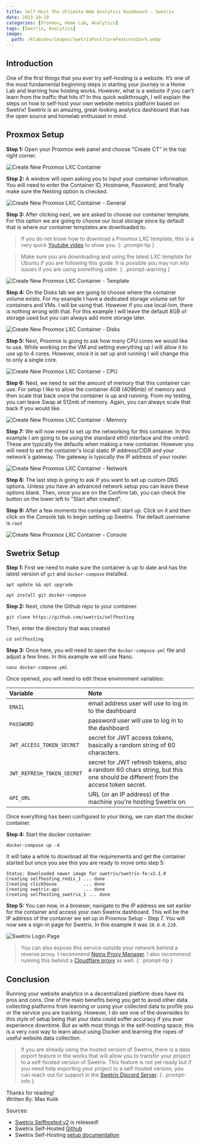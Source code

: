 ```yaml
---
title: Self-Host The Ultimate Web Analytics Dashboard - Swetrix
date: 2023-10-10
categories: [Proxmox, Home Lab, Analytics]
tags: [Swetrix, Analytics]
image:
  path: /klabsdev/images/SwetrixPost/CoreFeaturesDark.webp
---
```


## Introduction
One of the first things that you ever try self-hosting is a website. It’s one of the most fundamental beginning steps in starting your journey in a Home Lab and learning how hosting works. However, what is a website if you can’t learn from the traffic that hits it? In this quick walkthrough, I will explain the steps on how to self-host your own website metrics platform based on Swetrix! Swetrix is an amazing, great-looking analytics dashboard that has the open source and homelab enthusiast in mind.

## Proxmox Setup 
**Step 1:** 
Open your Proxmox web panel and choose "Create CT" in the top right corner. 

![Create New Proxmox LXC Container](/klabsdev/images/SwetrixPost/Proxmox1.png)

**Step 2:** 
A window will open asking you to input your container information. You will need to enter the Container ID, Hostname, Password, and finally make sure the Nesting option is checked. 

![Create New Proxmox LXC Container - General](/klabsdev/images/SwetrixPost/Proxmox2.png)

**Step 3:** 
After clicking next, we are asked to choose our container template. For this option we are going to choose our local storage since by default that is where our container templates are downloaded to. 
> If you do not know how to download a Proxmox LXC template, this is a very quick [Youtube video](https://www.youtube.com/watch?v=kd9cDvBTy74) to show you.
{: .prompt-tip }

> Make sure you are downloading and using the latest LXC template for Ubuntu if you are following this guide. It is possible you may run into issues if you are using something older. 
{: .prompt-warning }

![Create New Proxmox LXC Container - Template](/klabsdev/images/SwetrixPost/Proxmox3.png)

**Step 4:** 
On the Disks tab we are going to choose where the container volume exists. For my example I have a dedicated storage volume set for containers and VMs. I will be using that. However if you use local-lvm, there is nothing wrong with that. For this example I will leave the default 8GB of storage used but you can always add more storage later. 

![Create New Proxmox LXC Container - Disks](/klabsdev/images/SwetrixPost/Proxmox4.png)

**Step 5:** 
Next, Proxmox is going to ask how many CPU cores we would like to use. While working on the VM and setting everything up I will allow it to use up to 4 cores. However, once it is set up and running I will change this to only a single core. 

![Create New Proxmox LXC Container - CPU](/klabsdev/images/SwetrixPost/Proxmox5.png)

**Step 6:** 
Next, we need to set the amount of memory that this container can use. For setup I like to allow the container 4GB (4096mb) of memory and then scale that back once the container is up and running. From my testing, you can leave Swap at 512mb of memory. Again, you can always scale that back if you would like.

![Create New Proxmox LXC Container - Memory](/klabsdev/images/SwetrixPost/Proxmox6.png)

**Step 7:** 
We will now need to set up the networking for this container. In this example I am going to be using the standard eth0 interface and the vmbr0. These are typically the defaults when making a new container. However you will need to set the container's local static IP address/CIDR and your network's gateway. The gateway is typically the IP address of your router. 

![Create New Proxmox LXC Container - Network](/klabsdev/images/SwetrixPost/Proxmox7.png)

**Step 8:** 
The last step is going to ask if you want to set up custom DNS options. Unless you have an advanced network setup you can leave these options blank. Then, once you are on the Confirm tab, you can check the button on the lower left to "Start after created".  

**Step 9:** 
After a few moments the container will start up. Click on it and then click on the Console tab to begin setting up Swetrix. The default username is `root`

![Create New Proxmox LXC Container - Console](/klabsdev/images/SwetrixPost/Proxmox8.png)


## Swetrix Setup

**Step 1:** 
First we need to make sure the container is up to date and has the latest version of `git` and `docker-compose` installed. 
```console
apt update && apt upgrade
```
```console
apt install git docker-compose
```
**Step 2:** 
Next, clone the Github repo to your container. 
```console
git clone https://github.com/swetrix/selfhosting
```
Then, enter the directory that was created
```console
cd selfhosting
```

**Step 3:** 
Once here, you will need to open the `docker-compose.yml` file and adjust a few lines. In this example we will use Nano. 
```console
nano docker-compose.yml
```
Once opened, you will need to edit these environment variables:

| Variable                   | Note                                                                                                                         |
|:---------------------------|:-----------------------------------------------------------------------------------------------------------------------------|
| `EMAIL`                    | email address user will use to log in to the dashboard                                                                       |
| `PASSWORD`                 | password user will use to log in to the dashboard                                                                            |
| `JWT_ACCESS_TOKEN_SECRET`  | secret for JWT access tokens, basically a random string of 60 characters.                                                    |
| `JWT_REFRESH_TOKEN_SECRET` | secret for JWT refresh tokens, also a random 60 chars string, but this one should be different from the access token secret. |
| `API_URL`                  | URL (or an IP address) of the machine you're hosting Swetrix on.                                                             |

Once everything has been configured to your liking, we can start the docker container. 

**Step 4:** 
Start the docker container:
```console
docker-compose up -d
```
It will take a while to download all the requirements and get the container started but once you see this you are ready to move onto step 5:
```console
Status: Downloaded newer image for swetrix/swetrix-fe:v2.1.0
Creating selfhosting_redis_1 ... done
Creating clickhouse          ... done
Creating swetrix-api         ... done
Creating selfhosting_swetrix_1 ... done
```

**Step 5:**
You can now, in a browser, navigate to the IP address we set earlier for the container and access your own Swetrix dashboard. This will be the IP address of the container we set up in Proxmox Setup - Step 7. You will now see a sign-in page for Swetrix. In this example it was `10.0.0.220`. 

![Swetrix Login Page](/klabsdev/images/SwetrixPost/Swetrix1.png)


> You can also expose this service outside your network behind a reverse proxy. I recommend [Nginx Proxy Manager](https://nginxproxymanager.com/). I also recommend running this behind a [Cloudflare proxy](https://developers.cloudflare.com/learning-paths/prevent-ddos-attacks/baseline/proxy-dns-records/) as well. 
{: .prompt-tip }

## Conclusion
Running your website analytics in a decentralized platform does have its pros and cons. One of the main benefits being you get to avoid other data collecting platforms from learning or using your collected data to profile you or the service you are tracking. However, I do see one of the downsides to this style of setup being that your data could suffer accuracy if you ever experience downtime. But as with most things in the self-hosting space, this is a very cool way to learn about using Docker and learning the ropes of useful website data collection.

> If you are already using the hosted version of Swetrix, there is a data export feature in the works that will allow you to transfer your project to a self-hosted version of Swetrix. This feature is not yet ready but if you need help exporting your project to a self-hosted version, you can reach out for support in the [Swetrix Discord Server](https://discord.gg/ZVK8Tw2E8j). 
{: .prompt-info }

Thanks for reading!
<br>
Written By: Max Kulik


Sources:
<br>
- [Swetrix Selfhosted v2](https://swetrix.com/blog/selfhosted-v2) is released! 
- Swetrix Self-Hosted [Github](https://github.com/swetrix/selfhosting)
- Swetrix Self-Hosting [setup documentation](https://docs.swetrix.com/selfhosting/how-to)